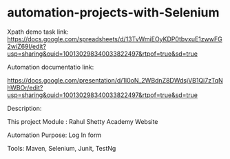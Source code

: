# automation-projects-with-Selenium
Xpath demo task link:
https://docs.google.com/spreadsheets/d/13TvWmiEOyKDP0tbvxuE1zwwFG2wiZ69I/edit?usp=sharing&ouid=100130298340033822497&rtpof=true&sd=true

Automation documentatio link:

https://docs.google.com/presentation/d/1l0oN_2WBdnZ8DWdsjVB1Qi7zTqNhWBOr/edit?usp=sharing&ouid=100130298340033822497&rtpof=true&sd=true

Description:

This project Module : Rahul Shetty Academy Website

Automation Purpose: Log In form 

Tools: Maven, Selenium, Junit, TestNg 
